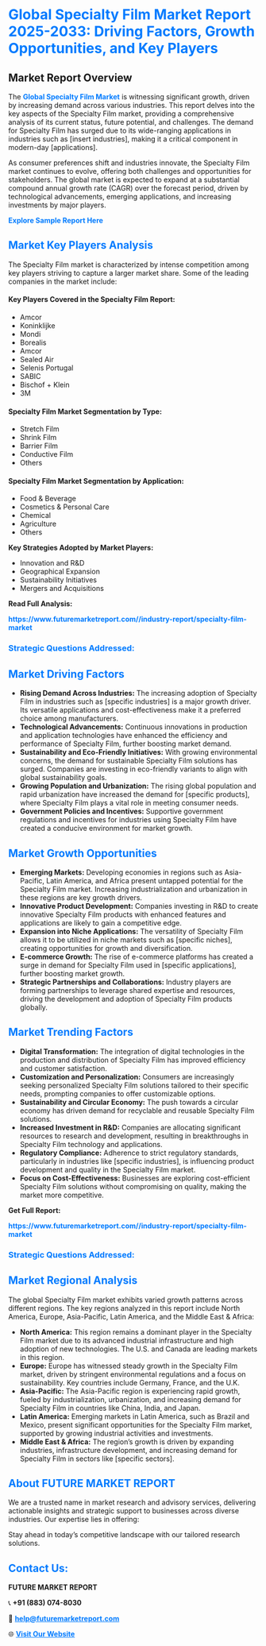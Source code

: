 <h1 style="color: #007BFF;">Global Specialty Film Market Report 2025-2033: Driving Factors, Growth Opportunities, and Key Players</h1>

<section id="overview">
<h2>Market Report Overview</h2>
<p>The <a href="https://www.futuremarketreport.com//industry-report/specialty-film-market" style="color: #007BFF; text-decoration: none;"><strong>Global Specialty Film Market</strong></a> is witnessing significant growth, driven by increasing demand across various industries. This report delves into the key aspects of the Specialty Film market, providing a comprehensive analysis of its current status, future potential, and challenges. The demand for Specialty Film has surged due to its wide-ranging applications in industries such as [insert industries], making it a critical component in modern-day [applications].</p>
<p>As consumer preferences shift and industries innovate, the Specialty Film market continues to evolve, offering both challenges and opportunities for stakeholders. The global market is expected to expand at a substantial compound annual growth rate (CAGR) over the forecast period, driven by technological advancements, emerging applications, and increasing investments by major players.</p>
</section>

<section id="overview">
<p><a href="https://www.futuremarketreport.com//request-sample/reportId=50692" style="color: #007BFF; text-decoration: none;"><strong>Explore Sample Report Here</strong></a></p>
</section>

<section id="key-players">
<h2 style="color: #007BFF;">Market Key Players Analysis</h2>
<p>The Specialty Film market is characterized by intense competition among key players striving to capture a larger market share. Some of the leading companies in the market include:</p>
<h4>Key Players Covered in the Specialty Film Report:</h4>
<ul><li>Amcor</li><li>Koninklijke</li><li>Mondi</li><li>Borealis</li><li>Amcor</li><li>Sealed Air</li><li>Selenis Portugal</li><li>SABIC</li><li>Bischof + Klein</li><li>3M</li></ul>
<h4>Specialty Film Market Segmentation by Type:</h4>
<ul><li>Stretch Film</li><li>Shrink Film</li><li>Barrier Film</li><li>Conductive Film</li><li>Others</li></ul>

<h4>Specialty Film Market Segmentation by Application:</h4>
<ul><li>Food &amp; Beverage</li><li>Cosmetics &amp; Personal Care</li><li>Chemical</li><li>Agriculture</li><li>Others</li></ul>
<p><strong>Key Strategies Adopted by Market Players:</strong></p>
<ul>
<li>Innovation and R&D</li>
<li>Geographical Expansion</li>
<li>Sustainability Initiatives</li>
<li>Mergers and Acquisitions</li>
</ul>
</section>

<section>
<p><strong>Read Full Analysis: </strong></p><a href="https://www.futuremarketreport.com//industry-report/specialty-film-market" style="color: #007BFF; text-decoration: none;"><strong>https://www.futuremarketreport.com//industry-report/specialty-film-market</strong></a>
<h3 style="color: #007BFF;">Strategic Questions Addressed:</h3>
</section>

<section id="driving-factors">
<h2 style="color: #007BFF;">Market Driving Factors</h2>
<ul>
<li><strong>Rising Demand Across Industries:</strong> The increasing adoption of Specialty Film in industries such as [specific industries] is a major growth driver. Its versatile applications and cost-effectiveness make it a preferred choice among manufacturers.</li>
<li><strong>Technological Advancements:</strong> Continuous innovations in production and application technologies have enhanced the efficiency and performance of Specialty Film, further boosting market demand.</li>
<li><strong>Sustainability and Eco-Friendly Initiatives:</strong> With growing environmental concerns, the demand for sustainable Specialty Film solutions has surged. Companies are investing in eco-friendly variants to align with global sustainability goals.</li>
<li><strong>Growing Population and Urbanization:</strong> The rising global population and rapid urbanization have increased the demand for [specific products], where Specialty Film plays a vital role in meeting consumer needs.</li>
<li><strong>Government Policies and Incentives:</strong> Supportive government regulations and incentives for industries using Specialty Film have created a conducive environment for market growth.</li>
</ul>
</section>

<section id="growth-opportunities">
<h2 style="color: #007BFF;">Market Growth Opportunities</h2>
<ul>
<li><strong>Emerging Markets:</strong> Developing economies in regions such as Asia-Pacific, Latin America, and Africa present untapped potential for the Specialty Film market. Increasing industrialization and urbanization in these regions are key growth drivers.</li>
<li><strong>Innovative Product Development:</strong> Companies investing in R&D to create innovative Specialty Film products with enhanced features and applications are likely to gain a competitive edge.</li>
<li><strong>Expansion into Niche Applications:</strong> The versatility of Specialty Film allows it to be utilized in niche markets such as [specific niches], creating opportunities for growth and diversification.</li>
<li><strong>E-commerce Growth:</strong> The rise of e-commerce platforms has created a surge in demand for Specialty Film used in [specific applications], further boosting market growth.</li>
<li><strong>Strategic Partnerships and Collaborations:</strong> Industry players are forming partnerships to leverage shared expertise and resources, driving the development and adoption of Specialty Film products globally.</li>
</ul>
</section>

<section id="trending-factors">
<h2 style="color: #007BFF;">Market Trending Factors</h2>
<ul>
<li><strong>Digital Transformation:</strong> The integration of digital technologies in the production and distribution of Specialty Film has improved efficiency and customer satisfaction.</li>
<li><strong>Customization and Personalization:</strong> Consumers are increasingly seeking personalized Specialty Film solutions tailored to their specific needs, prompting companies to offer customizable options.</li>
<li><strong>Sustainability and Circular Economy:</strong> The push towards a circular economy has driven demand for recyclable and reusable Specialty Film solutions.</li>
<li><strong>Increased Investment in R&D:</strong> Companies are allocating significant resources to research and development, resulting in breakthroughs in Specialty Film technology and applications.</li>
<li><strong>Regulatory Compliance:</strong> Adherence to strict regulatory standards, particularly in industries like [specific industries], is influencing product development and quality in the Specialty Film market.</li>
<li><strong>Focus on Cost-Effectiveness:</strong> Businesses are exploring cost-efficient Specialty Film solutions without compromising on quality, making the market more competitive.</li>
</ul>
</section>

<section>
<p><strong>Get Full Report: </strong></p><a href="https://www.futuremarketreport.com//industry-report/specialty-film-market" style="color: #007BFF; text-decoration: none;"><strong>https://www.futuremarketreport.com//industry-report/specialty-film-market</strong></a>
<h3 style="color: #007BFF;">Strategic Questions Addressed:</h3>
</section>


<section id="regional-analysis">
<h2 style="color: #007BFF;">Market Regional Analysis</h2>
<p>The global Specialty Film market exhibits varied growth patterns across different regions. The key regions analyzed in this report include North America, Europe, Asia-Pacific, Latin America, and the Middle East & Africa:</p>
<ul>
<li><strong>North America:</strong> This region remains a dominant player in the Specialty Film market due to its advanced industrial infrastructure and high adoption of new technologies. The U.S. and Canada are leading markets in this region.</li>
<li><strong>Europe:</strong> Europe has witnessed steady growth in the Specialty Film market, driven by stringent environmental regulations and a focus on sustainability. Key countries include Germany, France, and the U.K.</li>
<li><strong>Asia-Pacific:</strong> The Asia-Pacific region is experiencing rapid growth, fueled by industrialization, urbanization, and increasing demand for Specialty Film in countries like China, India, and Japan.</li>
<li><strong>Latin America:</strong> Emerging markets in Latin America, such as Brazil and Mexico, present significant opportunities for the Specialty Film market, supported by growing industrial activities and investments.</li>
<li><strong>Middle East & Africa:</strong> The region’s growth is driven by expanding industries, infrastructure development, and increasing demand for Specialty Film in sectors like [specific sectors].</li>
</ul>
</section>

<footer>
<h2 style="color: #007BFF;">About FUTURE MARKET REPORT</h2>
<p>We are a trusted name in market research and advisory services, delivering actionable insights and strategic support to businesses across diverse industries. Our expertise lies in offering:</p>

<p>Stay ahead in today’s competitive landscape with our tailored research solutions.</p>

<h2 style="color: #007BFF;">Contact Us:</h2>
<p><strong>FUTURE MARKET REPORT</strong></p>
<p>📞 <strong>+91 (883) 074-8030</strong></p>
<p>📧 <strong><a href="mailto:help@futuremarketreport.com" style="color: #007BFF;">help@futuremarketreport.com</a></strong></p>
<p>🌐 <strong><a href="https://www.futuremarketreport.com/" style="color: #007BFF;">Visit Our Website</a></strong></p>
</footer>